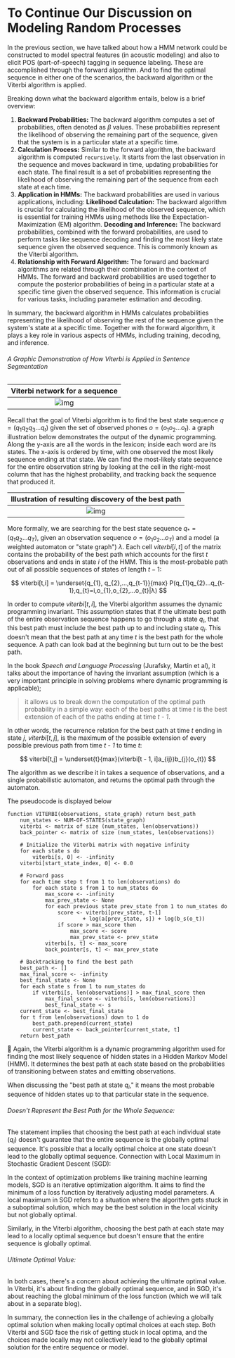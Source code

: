 # To Continue Our Discussion on Modeling Random Processes

In the previous section, we have talked about how a HMM network could be constructed to model spectral features (in acoustic modeling) and also to elicit POS (part-of-speech) tagging in sequence labeling. These are accomplished through the forward algorithm. And to find the optimal sequence in either one of the scenarios, the backward algorithm or the Viterbi algorithm is applied.

Breaking down what the backward algorithm entails, below is a brief overview:

1. **Backward Probabilities:**
   The backward algorithm computes a set of probabilities, often denoted as $\beta$ values. These probabilities represent the likelihood of observing the remaining part of the sequence, given that the system is in a particular state at a specific time.
2. **Calculation Process:**
   Similar to the forward algorithm, the backward algorithm is computed `recursively`. It starts from the last observation in the sequence and moves backward in time, updating probabilities for each state. The final result is a set of probabilities representing the likelihood of observing the remaining part of the sequence from each state at each time.
3. **Application in HMMs:**
   The backward probabilities are used in various applications, including:
   **Likelihood Calculation:** The backward algorithm is crucial for calculating the likelihood of the observed sequence, which is essential for training HMMs using methods like the Expectation-Maximization (EM) algorithm.
   **Decoding and Inference:** The backward probabilities, combined with the forward probabilities, are used to perform tasks like sequence decoding and finding the most likely state sequence given the observed sequence. This is commonly known as the Viterbi algorithm.
4. **Relationship with Forward Algorithm:**
   The forward and backward algorithms are related through their combination in the context of HMMs. The forward and backward probabilities are used together to compute the posterior probabilities of being in a particular state at a specific time given the observed sequence. This information is crucial for various tasks, including parameter estimation and decoding.

In summary, the backward algorithm in HMMs calculates probabilities representing the likelihood of observing the rest of the sequence given the system's state at a specific time. Together with the forward algorithm, it plays a key role in various aspects of HMMs, including training, decoding, and inference.

###### A Graphic Demonstration of How Viterbi is Applied in Sentence Segmentation

Viterbi network for a sequence |
:----: |
![img](../extras/hmm/viterbi.jpg) |


Recall that the goal of Viterbi algorithm is to find the best state sequence $q=(q_{1}q_{2}q_{3}...q_{t})$ given the set of observed phones $o=(o_{1}o_{2}...o_{t})$. a graph illustration below demonstrates the output of the dynamic programming. Along the y-axis are all the words in the lexicon; inside each word are its states. The x-axis is ordered by time, with one observed the most likely sequence ending at that state. We can find the most-likely state sequence for the entire observation string by looking at the cell in the right-most column that has the highest probability, and tracking back the sequence that produced it.




Illustration of resulting discovery of the best path |
:----: |
![img](../extras/hmm/viterbi2.jpg)|


More formally, we are searching for the best state sequence $q_{*} = (q_{1}q_{2}...q_{T})$, given an observation sequence $o = (o_{1}o_{2}...o_{T})$ and a model (a weighted automaton or "state graph") $λ$. Each cell $viterbi[i,t]$ of the matrix contains the probability of the best path which accounts for the first _t_ observations and ends in state _i_ of the HMM. This is the most-probable path out of all possible sequences of states of length $t - 1$:


$$
viterbi[t,i] = \underset{q_{1}, q_{2},...,q_{t-1}}{max}  P(q_{1}q_{2}...q_{t-1},q_{t}=i,o_{1},o_{2},...o_{t}|λ)
$$

In order to compute $viterbi[t,i]$, the Viterbi algorithm assumes the dynamic programming invariant. This assumption states that if the ultimate best path of the entire observation sequence happens to go through a state $q_{i}$, that this best path must include the best path up to and including state $q_{i}$. This doesn't mean that the best path at any time _t_ is the best path for the whole sequence. A path can look bad at the beginning but turn out to be the best path.

In the book _Speech and Language Processing_ (Jurafsky, Martin et al), it talks about the importance of having the invariant assumption (which is a very important principle in solving problems where dynamic programming is applicable);

> it allows us to break down the computation of the optimal path probability in a simple way: each of the best paths at time _t_ is the best extension of each of the paths ending at time _t - 1_.

In other words, the recurrence relation for the best path at time _t_ ending in state _j_, $viterbi[t,j]$, is the maximum of the possible extension of every possible previous path from time _t - 1_ to time _t_:


$$
viterbi[t,j] = \underset{t}{max}(viterbi[t - 1, i]a_{ij})b_{j}(o_{t})
$$

The algorithm as we describe it in takes a sequence of observations, and a single probabilistic automaton, and returns the optimal path through the automaton.

The pseudocode is displayed below

```
function VITERBI(observations, state_graph) return best_path
    num_states <- NUM-OF-STATES(state_graph)
    viterbi <- matrix of size (num_states, len(observations))
    back_pointer <- matrix of size (num_states, len(observations))

    # Initialize the Viterbi matrix with negative infinity
    for each state s do
        viterbi[s, 0] <- -infinity
    viterbi[start_state_index, 0] <- 0.0

    # Forward pass
    for each time step t from 1 to len(observations) do
        for each state s from 1 to num_states do
            max_score <- -infinity
            max_prev_state <- None
            for each previous state prev_state from 1 to num_states do
                score <- viterbi[prev_state, t-1] 
                        + log(a[prev_state, s]) + log(b_s(o_t))
                if score > max_score then
                    max_score <- score
                    max_prev_state <- prev_state
            viterbi[s, t] <- max_score
            back_pointer[s, t] <- max_prev_state

    # Backtracking to find the best path
    best_path <- []
    max_final_score <- -infinity
    best_final_state <- None
    for each state s from 1 to num_states do
        if viterbi[s, len(observations)] > max_final_score then
            max_final_score <- viterbi[s, len(observations)]
            best_final_state <- s
    current_state <- best_final_state
    for t from len(observations) down to 1 do
        best_path.prepend(current_state)
        current_state <- back_pointer[current_state, t]
    return best_path

```

💭 Again, the Viterbi algorithm is a dynamic programming algorithm used for finding the most likely sequence of hidden states in a Hidden Markov Model (HMM). It determines the best path at each state based on the probabilities of transitioning between states and emitting observations.

When discussing the "best path at state $q_{i}$," it means the most probable sequence of hidden states up to that particular state in the sequence.

###### Doesn't Represent the Best Path for the Whole Sequence:

The statement implies that choosing the best path at each individual state ($q_{i}$) doesn't guarantee that the entire sequence is the globally optimal sequence. It's possible that a locally optimal choice at one state doesn't lead to the globally optimal sequence.
Connection with Local Maximum in Stochastic Gradient Descent (SGD):

In the context of optimization problems like training machine learning models, SGD is an iterative optimization algorithm. It aims to find the minimum of a loss function by iteratively adjusting model parameters.
A local maximum in SGD refers to a situation where the algorithm gets stuck in a suboptimal solution, which may be the best solution in the local vicinity but not globally optimal.

Similarly, in the Viterbi algorithm, choosing the best path at each state may lead to a locally optimal sequence but doesn't ensure that the entire sequence is globally optimal.

###### Ultimate Optimal Value:

In both cases, there's a concern about achieving the ultimate optimal value. In Viterbi, it's about finding the globally optimal sequence, and in SGD, it's about reaching the global minimum of the loss function (which we will talk about in a separate blog).

In summary, the connection lies in the challenge of achieving a globally optimal solution when making locally optimal choices at each step. Both Viterbi and SGD face the risk of getting stuck in local optima, and the choices made locally may not collectively lead to the globally optimal solution for the entire sequence or model.
